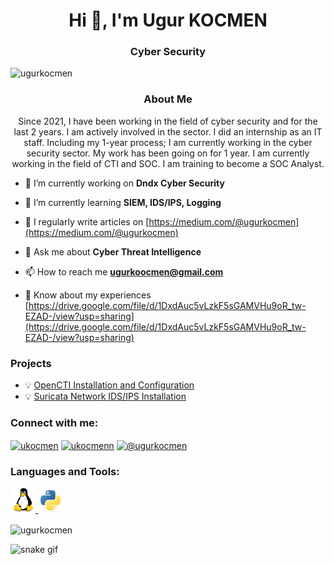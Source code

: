 <h1 align="center">Hi 👋, I'm Ugur KOCMEN</h1>
<h3 align="center">Cyber Security</h3>

<p align="left"> <img src="https://komarev.com/ghpvc/?username=ugurkocmen&label=Profile%20views&color=0e75b6&style=flat" alt="ugurkocmen" /> </p>

<h3 align="center">About Me</h3>

<p align="center">Since 2021, I have been working in the field of cyber security and for the last 2 years. I am actively involved in the sector. I did an internship as an IT staff. Including my 1-year process; I am currently working in the cyber security sector. My work has been going on for 1 year. I am currently working in the field of CTI and SOC. I am training to become a SOC Analyst.</p>



- 🔭 I’m currently working on **Dndx Cyber Security**

- 🌱 I’m currently learning **SIEM, IDS/IPS, Logging**

- 📝 I regularly write articles on [https://medium.com/@ugurkocmen](https://medium.com/@ugurkocmen)

- 💬 Ask me about **Cyber Threat Intelligence**

- 📫 How to reach me **ugurkoocmen@gmail.com**

- 📄 Know about my experiences [https://drive.google.com/file/d/1DxdAuc5vLzkF5sGAMVHu9oR_tw-EZAD-/view?usp=sharing](https://drive.google.com/file/d/1DxdAuc5vLzkF5sGAMVHu9oR_tw-EZAD-/view?usp=sharing)



<h3 align="left">Projects</h3>

- 💡 [OpenCTI Installation and Configuration](https://github.com/ugurkocmen/OpenCTI)
- 💡 [Suricata Network IDS/IPS Installation](https://github.com/ugurkocmen/Suricata)



<h3 align="left">Connect with me:</h3>
<p align="left">
<a href="https://linkedin.com/in/ukocmen" target="blank"><img align="center" src="https://raw.githubusercontent.com/rahuldkjain/github-profile-readme-generator/master/src/images/icons/Social/linked-in-alt.svg" alt="ukocmen" height="30" width="40" /></a>
<a href="https://instagram.com/ukocmenn" target="blank"><img align="center" src="https://raw.githubusercontent.com/rahuldkjain/github-profile-readme-generator/master/src/images/icons/Social/instagram.svg" alt="ukocmenn" height="30" width="40" /></a>
<a href="https://medium.com/@ugurkocmen" target="blank"><img align="center" src="https://raw.githubusercontent.com/rahuldkjain/github-profile-readme-generator/master/src/images/icons/Social/medium.svg" alt="@ugurkocmen" height="30" width="40" /></a>
</p>




<h3 align="left">Languages and Tools:</h3>
<p align="left"> <a href="https://www.linux.org/" target="_blank" rel="noreferrer"> <img src="https://raw.githubusercontent.com/devicons/devicon/master/icons/linux/linux-original.svg" alt="linux" width="40" height="40"/> </a> <a href="https://www.python.org" target="_blank" rel="noreferrer"> <img src="https://raw.githubusercontent.com/devicons/devicon/master/icons/python/python-original.svg" alt="python" width="40" height="40"/> </a> </p>

<p><img align="center" src="https://github-readme-stats.vercel.app/api/top-langs?username=ugurkocmen&show_icons=true&locale=en&layout=compact" alt="ugurkocmen" /></p>


![snake gif](https://github.com/ugurkocmen/ugurkocmen/blob/output/github-contribution-grid-snake.gif)
